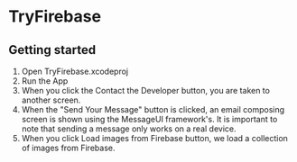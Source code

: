 # TryFirebase

## Getting started
1. Open TryFirebase.xcodeproj
2. Run the App
3. When you click the Contact the Developer button, you are taken to another screen.
4. When the "Send Your Message" button is clicked, an email composing screen is shown using the MessageUI framework's. It is important to note that sending a message only works on a real device.
5. When you click Load images from Firebase button, we load a collection of images from Firebase.
